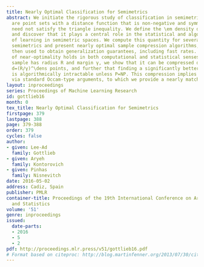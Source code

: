 ```yaml
---
title: Nearly Optimal Classification for Semimetrics
abstract: We initiate the rigorous study of classification in semimetric spaces, which
  are point sets with a distance function that is non-negative and symmetric, but
  need not satisfy the triangle inequality. We define the \em density dimension \dens
  and discover that it plays a central role in the statistical and algorithmic feasibility
  of learning in semimetric spaces. We compute this quantity for several widely used
  semimetrics and present nearly optimal sample compression algorithms, which are
  then used to obtain generalization guarantees, including fast rates.  Our claim
  of near-optimality holds in both computational and statistical senses. When the
  sample has radius R and margin γ, we show that it can be compressed down to roughly
  d=(R/γ)^\dens points, and further that finding a significantly better compression
  is algorithmically intractable unless P=NP. This compression implies generalization
  via standard Occam-type arguments, to which we provide a nearly matching lower bound.
layout: inproceedings
series: Proceedings of Machine Learning Research
id: gottlieb16
month: 0
tex_title: Nearly Optimal Classification for Semimetrics
firstpage: 379
lastpage: 388
page: 379-388
order: 379
cycles: false
author:
- given: Lee-Ad
  family: Gottlieb
- given: Aryeh
  family: Kontorovich
- given: Pinhas
  family: Nisnevitch
date: 2016-05-02
address: Cadiz, Spain
publisher: PMLR
container-title: Proceedings of the 19th International Conference on Artificial Intelligence
  and Statistics
volume: '51'
genre: inproceedings
issued:
  date-parts:
  - 2016
  - 5
  - 2
pdf: http://proceedings.mlr.press/v51/gottlieb16.pdf
# Format based on citeproc: http://blog.martinfenner.org/2013/07/30/citeproc-yaml-for-bibliographies/
---
```

